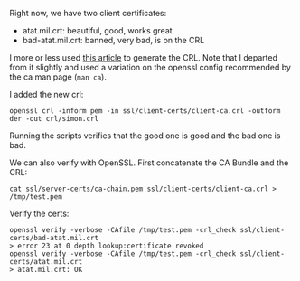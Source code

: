 Right now, we have two client certificates:

- atat.mil.crt: beautiful, good, works great
- bad-atat.mil.crt: banned, very bad, is on the CRL

I more or less used [this article](https://access.redhat.com/documentation/en-us/red_hat_update_infrastructure/2.1/html/administration_guide/chap-red_hat_update_infrastructure-administration_guide-certification_revocation_list_crl) to generate the CRL. Note that I departed from it slightly and used a variation on the openssl config recommended by the ca man page (`man ca`).

I added the new crl:

```
openssl crl -inform pem -in ssl/client-certs/client-ca.crl -outform der -out crl/simon.crl
```

Running the scripts verifies that the good one is good and the bad one is bad.

We can also verify with OpenSSL. First concatenate the CA Bundle and the CRL:

```
cat ssl/server-certs/ca-chain.pem ssl/client-certs/client-ca.crl > /tmp/test.pem
```

Verify the certs:

```
openssl verify -verbose -CAfile /tmp/test.pem -crl_check ssl/client-certs/bad-atat.mil.crt
> error 23 at 0 depth lookup:certificate revoked
openssl verify -verbose -CAfile /tmp/test.pem -crl_check ssl/client-certs/atat.mil.crt
> atat.mil.crt: OK
```

